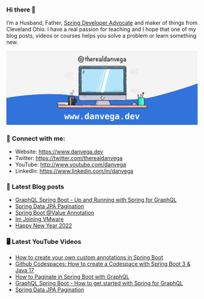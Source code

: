 ### Hi there 👋

I’m a Husband, Father, [Spring Developer Advocate](https://tanzu.vmware.com/developer/advocates/) and maker of things from Cleveland Ohio. I have a real passion for teaching and I hope that one of my blog posts, videos or courses helps you solve a problem or learn something new.

![Profile Header](./github_profile_header.png)

### 🤝 Connect with me:

- Website: https://www.danvega.dev
- Twitter: https://twitter.com/therealdanvega
- YouTube: http://www.youtube.com/danvega
- LinkedIn: https://www.linkedin.com/in/danvega

### 📝 Latest Blog posts

<!-- BLOG-POST-LIST:START -->
- [GraphQL Spring Boot - Up and Running with Spring for GraphQL](https://www.danvega.dev/blog/2022/05/17/spring-for-graphql)
- [Spring Data JPA Pagination](https://www.danvega.dev/blog/2022/05/12/spring-data-jpa-pagination)
- [Spring Boot @Value Annotation](https://www.danvega.dev/blog/2022/05/11/spring-boot-value-annotation)
- [Im Joining VMware](https://www.danvega.dev/blog/2022/01/24/im-joining-vmware)
- [Happy New Year 2022](https://www.danvega.dev/blog/2022/01/01/happy-new-year-2022)
<!-- BLOG-POST-LIST:END -->

### 🖥 Latest YouTube Videos

<!-- YOUTUBE:START -->
- [How to create your own custom annotations in Spring Boot](https://www.youtube.com/watch?v=1lEeEvdcZT0)
- [Github Codespaces: How to create a Codespace with Spring Boot 3 &amp; Java 17](https://www.youtube.com/watch?v=PN2K1_jMl5A)
- [How to Paginate in Spring Boot with GraphQL](https://www.youtube.com/watch?v=TVk2fMEezO4)
- [GraphQL Spring Boot - How to get started with Spring for GraphQL](https://www.youtube.com/watch?v=3PCNqXrU-2g)
- [Spring Data JPA Pagination](https://www.youtube.com/watch?v=oq-c3D67WqM)
<!-- YOUTUBE:END -->

